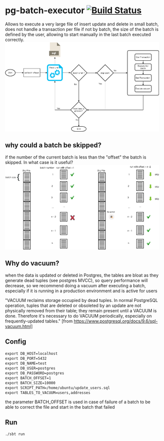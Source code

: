 # pg-batch-executor [![Build Status](https://travis-ci.org/glistman/pg-batch-executor.svg?branch=master)](https://travis-ci.org/glistman/pg-batch-executor)
Allows to execute a very large file of insert update and delete in small batch, does not handle a transaction per file if not by batch, the size of the batch is defined by the user, allowing to start manually in the last batch executed correctly.
![Alt text](doc/batch.png "Title")

## why could a batch be skipped?

if the number of the current batch is less than the "offset" the batch is skipped.
In what case is it useful?
![Alt text](doc/skip.png "Skip")

## Why do vacuum?
when the data is updated or deleted in Postgres, the tables are bloat as they generate dead tuples (see postgres MVCC), so query performance will decrease, so we recommend doing a vacuum after executing a batch, especially if it is running in a production environment and is active for users

"VACUUM reclaims storage occupied by dead tuples. In normal PostgreSQL operation, tuples that are deleted or obsoleted by an update are not physically removed from their table; they remain present until a VACUUM is done. Therefore it's necessary to do VACUUM periodically, especially on frequently-updated tables."
[from https://www.postgresql.org/docs/9.6/sql-vacuum.html]

## Config
  ```
  export DB_HOST=localhost
  export DB_PORT=5432
  export DB_NAME=test
  export DB_USER=postgres
  export DB_PASSWORD=postgres
  export BATCH_OFFSET=1
  export BATCH_SIZE=10000
  export SCRIPT_PATH=/home/ubuntu/update_users.sql
  export TABLES_TO_VACUUM=users,addresses
  ```
  
 the parameter BATCH_OFFSET is used in case of failure of a batch to be able to correct the file and start in the batch that failed

## Run
```
./sbt run
```